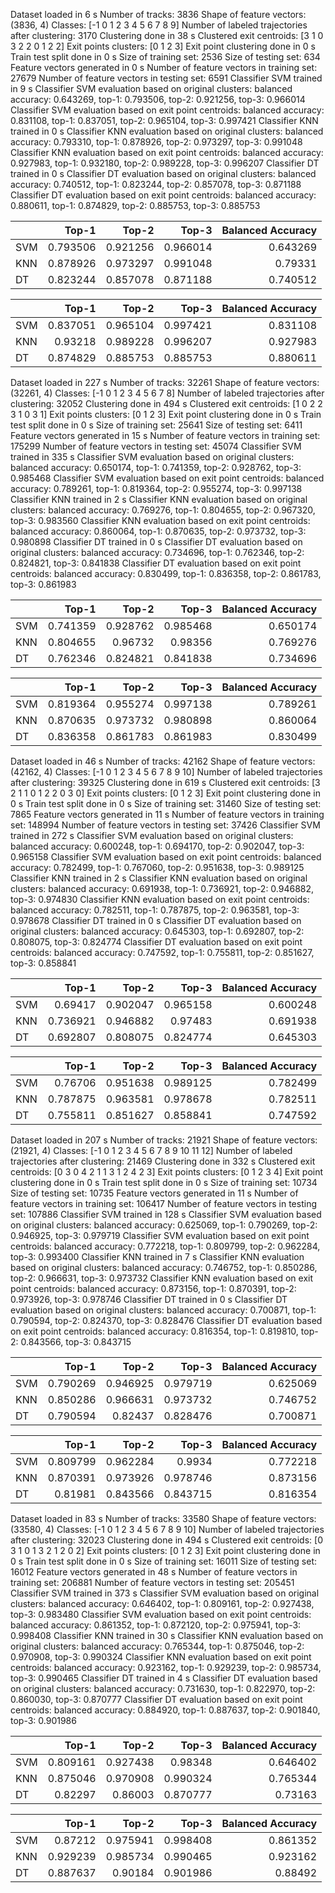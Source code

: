 Dataset loaded in 6 s
Number of tracks: 3836
Shape of feature vectors: (3836, 4)
Classes: [-1  0  1  2  3  4  5  6  7  8  9]
Number of labeled trajectories after clustering: 3170
Clustering done in 38 s
Clustered exit centroids: [3 1 0 3 2 2 0 1 2 2]
Exit points clusters: [0 1 2 3]
Exit point clustering done in 0 s
Train test split done in 0 s
Size of training set: 2536
Size of testing set: 634
Feature vectors generated in 0 s
Number of feature vectors in training set: 27679
Number of feature vectors in testing set: 6591
Classifier SVM trained in 9 s
Classifier SVM evaluation based on original clusters: balanced accuracy: 0.643269, top-1: 0.793506, top-2: 0.921256, top-3: 0.966014
Classifier SVM evaluation based on exit point centroids: balanced accuracy: 0.831108, top-1: 0.837051, top-2: 0.965104, top-3: 0.997421
Classifier KNN trained in 0 s
Classifier KNN evaluation based on original clusters: balanced accuracy: 0.793310, top-1: 0.878926, top-2: 0.973297, top-3: 0.991048
Classifier KNN evaluation based on exit point centroids: balanced accuracy: 0.927983, top-1: 0.932180, top-2: 0.989228, top-3: 0.996207
Classifier DT trained in 0 s
Classifier DT evaluation based on original clusters: balanced accuracy: 0.740512, top-1: 0.823244, top-2: 0.857078, top-3: 0.871188
Classifier DT evaluation based on exit point centroids: balanced accuracy: 0.880611, top-1: 0.874829, top-2: 0.885753, top-3: 0.885753

|     |    Top-1 |    Top-2 |    Top-3 |   Balanced Accuracy |
|:----|---------:|---------:|---------:|--------------------:|
| SVM | 0.793506 | 0.921256 | 0.966014 |            0.643269 |
| KNN | 0.878926 | 0.973297 | 0.991048 |            0.79331  |
| DT  | 0.823244 | 0.857078 | 0.871188 |            0.740512 |

|     |    Top-1 |    Top-2 |    Top-3 |   Balanced Accuracy |
|:----|---------:|---------:|---------:|--------------------:|
| SVM | 0.837051 | 0.965104 | 0.997421 |            0.831108 |
| KNN | 0.93218  | 0.989228 | 0.996207 |            0.927983 |
| DT  | 0.874829 | 0.885753 | 0.885753 |            0.880611 |

Dataset loaded in 227 s
Number of tracks: 32261
Shape of feature vectors: (32261, 4)
Classes: [-1  0  1  2  3  4  5  6  7  8]
Number of labeled trajectories after clustering: 32052
Clustering done in 494 s
Clustered exit centroids: [1 0 2 2 3 1 0 3 1]
Exit points clusters: [0 1 2 3]
Exit point clustering done in 0 s
Train test split done in 0 s
Size of training set: 25641
Size of testing set: 6411
Feature vectors generated in 15 s
Number of feature vectors in training set: 175299
Number of feature vectors in testing set: 45074
Classifier SVM trained in 335 s
Classifier SVM evaluation based on original clusters: balanced accuracy: 0.650174, top-1: 0.741359, top-2: 0.928762, top-3: 0.985468
Classifier SVM evaluation based on exit point centroids: balanced accuracy: 0.789261, top-1: 0.819364, top-2: 0.955274, top-3: 0.997138
Classifier KNN trained in 2 s
Classifier KNN evaluation based on original clusters: balanced accuracy: 0.769276, top-1: 0.804655, top-2: 0.967320, top-3: 0.983560
Classifier KNN evaluation based on exit point centroids: balanced accuracy: 0.860064, top-1: 0.870635, top-2: 0.973732, top-3: 0.980898
Classifier DT trained in 0 s
Classifier DT evaluation based on original clusters: balanced accuracy: 0.734696, top-1: 0.762346, top-2: 0.824821, top-3: 0.841838
Classifier DT evaluation based on exit point centroids: balanced accuracy: 0.830499, top-1: 0.836358, top-2: 0.861783, top-3: 0.861983

|     |    Top-1 |    Top-2 |    Top-3 |   Balanced Accuracy |
|:----|---------:|---------:|---------:|--------------------:|
| SVM | 0.741359 | 0.928762 | 0.985468 |            0.650174 |
| KNN | 0.804655 | 0.96732  | 0.98356  |            0.769276 |
| DT  | 0.762346 | 0.824821 | 0.841838 |            0.734696 |

|     |    Top-1 |    Top-2 |    Top-3 |   Balanced Accuracy |
|:----|---------:|---------:|---------:|--------------------:|
| SVM | 0.819364 | 0.955274 | 0.997138 |            0.789261 |
| KNN | 0.870635 | 0.973732 | 0.980898 |            0.860064 |
| DT  | 0.836358 | 0.861783 | 0.861983 |            0.830499 |

Dataset loaded in 46 s
Number of tracks: 42162
Shape of feature vectors: (42162, 4)
Classes: [-1  0  1  2  3  4  5  6  7  8  9 10]
Number of labeled trajectories after clustering: 39325
Clustering done in 619 s
Clustered exit centroids: [3 2 1 1 0 1 2 2 0 3 0]
Exit points clusters: [0 1 2 3]
Exit point clustering done in 0 s
Train test split done in 0 s
Size of training set: 31460
Size of testing set: 7865
Feature vectors generated in 11 s
Number of feature vectors in training set: 148994
Number of feature vectors in testing set: 37426
Classifier SVM trained in 272 s
Classifier SVM evaluation based on original clusters: balanced accuracy: 0.600248, top-1: 0.694170, top-2: 0.902047, top-3: 0.965158
Classifier SVM evaluation based on exit point centroids: balanced accuracy: 0.782499, top-1: 0.767060, top-2: 0.951638, top-3: 0.989125
Classifier KNN trained in 2 s
Classifier KNN evaluation based on original clusters: balanced accuracy: 0.691938, top-1: 0.736921, top-2: 0.946882, top-3: 0.974830
Classifier KNN evaluation based on exit point centroids: balanced accuracy: 0.782511, top-1: 0.787875, top-2: 0.963581, top-3: 0.978678
Classifier DT trained in 0 s
Classifier DT evaluation based on original clusters: balanced accuracy: 0.645303, top-1: 0.692807, top-2: 0.808075, top-3: 0.824774
Classifier DT evaluation based on exit point centroids: balanced accuracy: 0.747592, top-1: 0.755811, top-2: 0.851627, top-3: 0.858841

|     |    Top-1 |    Top-2 |    Top-3 |   Balanced Accuracy |
|:----|---------:|---------:|---------:|--------------------:|
| SVM | 0.69417  | 0.902047 | 0.965158 |            0.600248 |
| KNN | 0.736921 | 0.946882 | 0.97483  |            0.691938 |
| DT  | 0.692807 | 0.808075 | 0.824774 |            0.645303 |

|     |    Top-1 |    Top-2 |    Top-3 |   Balanced Accuracy |
|:----|---------:|---------:|---------:|--------------------:|
| SVM | 0.76706  | 0.951638 | 0.989125 |            0.782499 |
| KNN | 0.787875 | 0.963581 | 0.978678 |            0.782511 |
| DT  | 0.755811 | 0.851627 | 0.858841 |            0.747592 |

Dataset loaded in 207 s
Number of tracks: 21921
Shape of feature vectors: (21921, 4)
Classes: [-1  0  1  2  3  4  5  6  7  8  9 10 11 12]
Number of labeled trajectories after clustering: 21469
Clustering done in 332 s
Clustered exit centroids: [0 3 0 4 2 1 1 3 1 2 4 2 3]
Exit points clusters: [0 1 2 3 4]
Exit point clustering done in 0 s
Train test split done in 0 s
Size of training set: 10734
Size of testing set: 10735
Feature vectors generated in 11 s
Number of feature vectors in training set: 106417
Number of feature vectors in testing set: 107886
Classifier SVM trained in 128 s
Classifier SVM evaluation based on original clusters: balanced accuracy: 0.625069, top-1: 0.790269, top-2: 0.946925, top-3: 0.979719
Classifier SVM evaluation based on exit point centroids: balanced accuracy: 0.772218, top-1: 0.809799, top-2: 0.962284, top-3: 0.993400
Classifier KNN trained in 7 s
Classifier KNN evaluation based on original clusters: balanced accuracy: 0.746752, top-1: 0.850286, top-2: 0.966631, top-3: 0.973732
Classifier KNN evaluation based on exit point centroids: balanced accuracy: 0.873156, top-1: 0.870391, top-2: 0.973926, top-3: 0.978746
Classifier DT trained in 0 s
Classifier DT evaluation based on original clusters: balanced accuracy: 0.700871, top-1: 0.790594, top-2: 0.824370, top-3: 0.828476
Classifier DT evaluation based on exit point centroids: balanced accuracy: 0.816354, top-1: 0.819810, top-2: 0.843566, top-3: 0.843715

|     |    Top-1 |    Top-2 |    Top-3 |   Balanced Accuracy |
|:----|---------:|---------:|---------:|--------------------:|
| SVM | 0.790269 | 0.946925 | 0.979719 |            0.625069 |
| KNN | 0.850286 | 0.966631 | 0.973732 |            0.746752 |
| DT  | 0.790594 | 0.82437  | 0.828476 |            0.700871 |

|     |    Top-1 |    Top-2 |    Top-3 |   Balanced Accuracy |
|:----|---------:|---------:|---------:|--------------------:|
| SVM | 0.809799 | 0.962284 | 0.9934   |            0.772218 |
| KNN | 0.870391 | 0.973926 | 0.978746 |            0.873156 |
| DT  | 0.81981  | 0.843566 | 0.843715 |            0.816354 |

Dataset loaded in 83 s
Number of tracks: 33580
Shape of feature vectors: (33580, 4)
Classes: [-1  0  1  2  3  4  5  6  7  8  9 10]
Number of labeled trajectories after clustering: 32023
Clustering done in 494 s
Clustered exit centroids: [0 3 1 0 1 3 2 1 2 0 2]
Exit points clusters: [0 1 2 3]
Exit point clustering done in 0 s
Train test split done in 0 s
Size of training set: 16011
Size of testing set: 16012
Feature vectors generated in 48 s
Number of feature vectors in training set: 206881
Number of feature vectors in testing set: 205451
Classifier SVM trained in 373 s
Classifier SVM evaluation based on original clusters: balanced accuracy: 0.646402, top-1: 0.809161, top-2: 0.927438, top-3: 0.983480
Classifier SVM evaluation based on exit point centroids: balanced accuracy: 0.861352, top-1: 0.872120, top-2: 0.975941, top-3: 0.998408
Classifier KNN trained in 30 s
Classifier KNN evaluation based on original clusters: balanced accuracy: 0.765344, top-1: 0.875046, top-2: 0.970908, top-3: 0.990324
Classifier KNN evaluation based on exit point centroids: balanced accuracy: 0.923162, top-1: 0.929239, top-2: 0.985734, top-3: 0.990465
Classifier DT trained in 4 s
Classifier DT evaluation based on original clusters: balanced accuracy: 0.731630, top-1: 0.822970, top-2: 0.860030, top-3: 0.870777
Classifier DT evaluation based on exit point centroids: balanced accuracy: 0.884920, top-1: 0.887637, top-2: 0.901840, top-3: 0.901986

|     |    Top-1 |    Top-2 |    Top-3 |   Balanced Accuracy |
|:----|---------:|---------:|---------:|--------------------:|
| SVM | 0.809161 | 0.927438 | 0.98348  |            0.646402 |
| KNN | 0.875046 | 0.970908 | 0.990324 |            0.765344 |
| DT  | 0.82297  | 0.86003  | 0.870777 |            0.73163  |

|     |    Top-1 |    Top-2 |    Top-3 |   Balanced Accuracy |
|:----|---------:|---------:|---------:|--------------------:|
| SVM | 0.87212  | 0.975941 | 0.998408 |            0.861352 |
| KNN | 0.929239 | 0.985734 | 0.990465 |            0.923162 |
| DT  | 0.887637 | 0.90184  | 0.901986 |            0.88492  |

